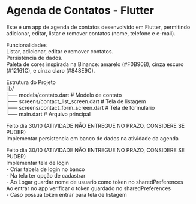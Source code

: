 # Agenda de Contatos - Flutter

Este é um app de agenda de contatos desenvolvido em Flutter, permitindo adicionar, editar, listar e remover contatos (nome, telefone e e-mail).<br />

Funcionalidades<br />
Listar, adicionar, editar e remover contatos.<br />
Persistência de dados.<br />
Paleta de cores inspirada na Binance: amarelo (#F0B90B), cinza escuro (#12161C), e cinza claro (#848E9C).<br />


Estrutura do Projeto<br />
lib/<br />
├── models/contato.dart             # Modelo de contato<br />
├── screens/contact_list_screen.dart  # Tela de listagem<br />
├── screens/contact_form_screen.dart  # Tela de formulário<br />
└── main.dart                       # Arquivo principal<br />

Feito dia 30/10 (ATIVIDADE NÃO ENTREGUE NO PRAZO, CONSIDERE SE PUDER)<br />
  Implementar persistencia em banco de dados na atividade da agenda<br />

Feito dia 30/10 (ATIVIDADE NÃO ENTREGUE NO PRAZO, CONSIDERE SE PUDER)<br />
  Implementar tela de login<br />
     - Criar tabela de login no banco<br />
     - Na tela ter opção de cadastrar<br />
     - Ao Logar guardar nome de usuario como token no sharedPreferences<br />
  Ao entrar no app verificar o token guardado no sharedPreferences<br />
     - Caso possua token entrar para tela de listagem<br />
